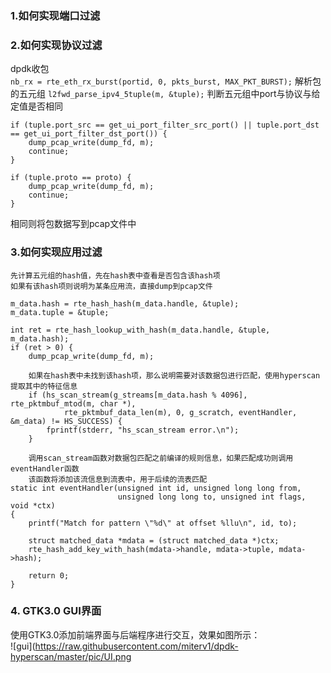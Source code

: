 ### 1.如何实现端口过滤
### 2.如何实现协议过滤
dpdk收包  
    `nb_rx = rte_eth_rx_burst(portid, 0, pkts_burst, MAX_PKT_BURST);`
解析包的五元组
    `l2fwd_parse_ipv4_5tuple(m, &tuple);`
判断五元组中port与协议与给定值是否相同
```
if (tuple.port_src == get_ui_port_filter_src_port() || tuple.port_dst == get_ui_port_filter_dst_port()) {
    dump_pcap_write(dump_fd, m);
    continue;
}

if (tuple.proto == proto) {
    dump_pcap_write(dump_fd, m);
    continue;
}
```
相同则将包数据写到pcap文件中

### 3.如何实现应用过滤
    先计算五元组的hash值，先在hash表中查看是否包含该hash项
    如果有该hash项则说明为某条应用流，直接dump到pcap文件
```
m_data.hash = rte_hash_hash(m_data.handle, &tuple);
m_data.tuple = &tuple;

int ret = rte_hash_lookup_with_hash(m_data.handle, &tuple, m_data.hash);
if (ret > 0) {
    dump_pcap_write(dump_fd, m);

    如果在hash表中未找到该hash项，那么说明需要对该数据包进行匹配，使用hyperscan提取其中的特征信息
    if (hs_scan_stream(g_streams[m_data.hash % 4096], rte_pktmbuf_mtod(m, char *),
            rte_pktmbuf_data_len(m), 0, g_scratch, eventHandler, &m_data) != HS_SUCCESS) {
        fprintf(stderr, "hs_scan_stream error.\n");
    }
    
    调用scan_stream函数对数据包匹配之前编译的规则信息，如果匹配成功则调用eventHandler函数
    该函数将添加该流信息到流表中，用于后续的流表匹配
static int eventHandler(unsigned int id, unsigned long long from,
                        unsigned long long to, unsigned int flags, void *ctx)
{
    printf("Match for pattern \"%d\" at offset %llu\n", id, to);

    struct matched_data *mdata = (struct matched_data *)ctx;
    rte_hash_add_key_with_hash(mdata->handle, mdata->tuple, mdata->hash);

    return 0;
}
```

### 4. GTK3.0 GUI界面
使用GTK3.0添加前端界面与后端程序进行交互，效果如图所示：  
![gui](https://raw.githubusercontent.com/miterv1/dpdk-hyperscan/master/pic/UI.png
